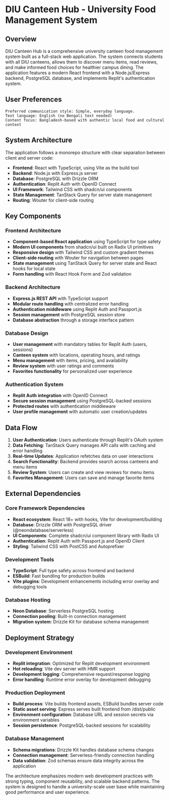 # DIU Canteen Hub - University Food Management System

## Overview

DIU Canteen Hub is a comprehensive university canteen food management system built as a full-stack web application. The system connects students with all DIU canteens, allows them to discover menu items, read reviews, and make informed food choices for healthier campus dining. The application features a modern React frontend with a Node.js/Express backend, PostgreSQL database, and implements Replit's authentication system.

## User Preferences

```
Preferred communication style: Simple, everyday language.
Text language: English (no Bengali text needed)
Content focus: Bangladesh-based with authentic local food and cultural context
```

## System Architecture

The application follows a monorepo structure with clear separation between client and server code:

- **Frontend**: React with TypeScript, using Vite as the build tool
- **Backend**: Node.js with Express.js server
- **Database**: PostgreSQL with Drizzle ORM
- **Authentication**: Replit Auth with OpenID Connect
- **UI Framework**: Tailwind CSS with shadcn/ui components
- **State Management**: TanStack Query for server state management
- **Routing**: Wouter for client-side routing

## Key Components

### Frontend Architecture
- **Component-based React application** using TypeScript for type safety
- **Modern UI components** from shadcn/ui built on Radix UI primitives
- **Responsive design** with Tailwind CSS and custom gradient themes
- **Client-side routing** with Wouter for navigation between pages
- **State management** using TanStack Query for server state and React hooks for local state
- **Form handling** with React Hook Form and Zod validation

### Backend Architecture
- **Express.js REST API** with TypeScript support
- **Modular route handling** with centralized error handling
- **Authentication middleware** using Replit Auth and Passport.js
- **Session management** with PostgreSQL session store
- **Database abstraction** through a storage interface pattern

### Database Design
- **User management** with mandatory tables for Replit Auth (users, sessions)
- **Canteen system** with locations, operating hours, and ratings
- **Menu management** with items, pricing, and availability
- **Review system** with user ratings and comments
- **Favorites functionality** for personalized user experience

### Authentication System
- **Replit Auth integration** with OpenID Connect
- **Secure session management** using PostgreSQL-backed sessions
- **Protected routes** with authentication middleware
- **User profile management** with automatic user creation/updates

## Data Flow

1. **User Authentication**: Users authenticate through Replit's OAuth system
2. **Data Fetching**: TanStack Query manages API calls with caching and error handling
3. **Real-time Updates**: Application refetches data on user interactions
4. **Search Functionality**: Backend provides search across canteens and menu items
5. **Review System**: Users can create and view reviews for menu items
6. **Favorites Management**: Users can save and manage favorite items

## External Dependencies

### Core Framework Dependencies
- **React ecosystem**: React 18+ with hooks, Vite for development/building
- **Database**: Drizzle ORM with PostgreSQL driver (@neondatabase/serverless)
- **UI Components**: Complete shadcn/ui component library with Radix UI
- **Authentication**: Replit Auth with Passport.js and OpenID Client
- **Styling**: Tailwind CSS with PostCSS and Autoprefixer

### Development Tools
- **TypeScript**: Full type safety across frontend and backend
- **ESBuild**: Fast bundling for production builds
- **Vite plugins**: Development enhancements including error overlay and debugging tools

### Database Hosting
- **Neon Database**: Serverless PostgreSQL hosting
- **Connection pooling**: Built-in connection management
- **Migration system**: Drizzle Kit for database schema management

## Deployment Strategy

### Development Environment
- **Replit integration**: Optimized for Replit development environment
- **Hot reloading**: Vite dev server with HMR support
- **Development logging**: Comprehensive request/response logging
- **Error handling**: Runtime error overlay for development debugging

### Production Deployment
- **Build process**: Vite builds frontend assets, ESBuild bundles server code
- **Static asset serving**: Express serves built frontend from /dist/public
- **Environment configuration**: Database URL and session secrets via environment variables
- **Session persistence**: PostgreSQL-backed sessions for scalability

### Database Management
- **Schema migrations**: Drizzle Kit handles database schema changes
- **Connection management**: Serverless-friendly connection handling
- **Data validation**: Zod schemas ensure data integrity across the application

The architecture emphasizes modern web development practices with strong typing, component reusability, and scalable backend patterns. The system is designed to handle a university-scale user base while maintaining good performance and user experience.